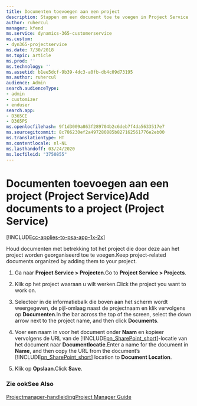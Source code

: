 ```yaml
---
title: Documenten toevoegen aan een project
description: Stappen om een document toe te voegen in Project Service
author: ruhercul
manager: kfend
ms.service: dynamics-365-customerservice
ms.custom:
- dyn365-projectservice
ms.date: 7/30/2018
ms.topic: article
ms.prod: ''
ms.technology: ''
ms.assetid: b1ee5dcf-9b39-4dc3-a0fb-db4c09d73195
ms.author: ruhercul
audience: Admin
search.audienceType:
- admin
- customizer
- enduser
search.app:
- D365CE
- D365PS
ms.openlocfilehash: 9f1d3009a863f289704b2c6deb7f4da5633517e7
ms.sourcegitcommit: 8c786230ef2a497280885b827162561776e2eb00
ms.translationtype: HT
ms.contentlocale: nl-NL
ms.lasthandoff: 03/24/2020
ms.locfileid: "3750855"
---
```

# <a name="add-documents-to-a-project-project-service"></a><span data-ttu-id="6307a-103">Documenten toevoegen aan een project (Project Service)</span><span class="sxs-lookup"><span data-stu-id="6307a-103">Add documents to a project (Project Service)</span></span>

[!INCLUDE[cc-applies-to-psa-app-1x-2x](../includes/cc-applies-to-psa-app-1x-2x.md)]

<span data-ttu-id="6307a-104">Houd documenten met betrekking tot het project die door deze aan het project worden georganiseerd toe te voegen.</span><span class="sxs-lookup"><span data-stu-id="6307a-104">Keep project-related documents organized by adding them to your project.</span></span>  
  
1. <span data-ttu-id="6307a-105">Ga naar **Project Service > Projecten**.</span><span class="sxs-lookup"><span data-stu-id="6307a-105">Go to **Project Service > Projects**.</span></span>  
  
2. <span data-ttu-id="6307a-106">Klik op het project waaraan u wilt werken.</span><span class="sxs-lookup"><span data-stu-id="6307a-106">Click the project you want to work on.</span></span>  
  
3. <span data-ttu-id="6307a-107">Selecteer in de informatiebalk die boven aan het scherm wordt weergegeven, de pijl-omlaag naast de projectnaam en klik vervolgens op **Documenten**.</span><span class="sxs-lookup"><span data-stu-id="6307a-107">In the bar across the top of the screen, select the down arrow next to the project name, and then click **Documents**.</span></span>  
  
4. <span data-ttu-id="6307a-108">Voer een naam in voor het document onder **Naam** en kopieer vervolgens de URL van de [!INCLUDE[pn_SharePoint_short](../includes/pn-sharepoint-short.md)]-locatie van het document naar **Documentlocatie**.</span><span class="sxs-lookup"><span data-stu-id="6307a-108">Enter a name for the document in **Name**,  and then copy the URL from the document’s [!INCLUDE[pn_SharePoint_short](../includes/pn-sharepoint-short.md)] location to **Document Location**.</span></span>  
  
5. <span data-ttu-id="6307a-109">Klik op **Opslaan**.</span><span class="sxs-lookup"><span data-stu-id="6307a-109">Click **Save**.</span></span>  
  
### <a name="see-also"></a><span data-ttu-id="6307a-110">Zie ook</span><span class="sxs-lookup"><span data-stu-id="6307a-110">See Also</span></span>  
 [<span data-ttu-id="6307a-111">Projectmanager-handleiding</span><span class="sxs-lookup"><span data-stu-id="6307a-111">Project Manager Guide</span></span>](../project-service/project-manager-guide.md)
